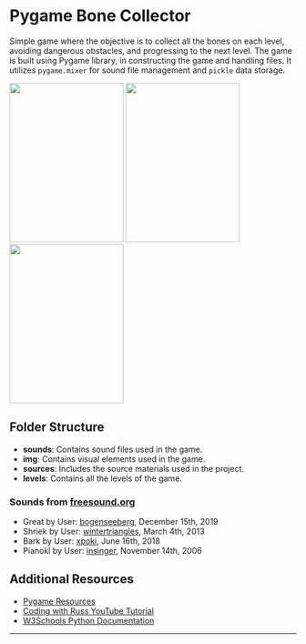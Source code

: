 # Pygame Bone Collector

Simple game where the objective is to collect all the bones on each level, avoiding dangerous obstacles, and progressing to the next level. The game is built using Pygame library, in constructing the game and handling files. It utilizes `pygame.mixer` for sound file management and `pickle` data storage.

<img src="https://github.com/damakes/Pygame-Bone-collector/assets/155246347/ee7b2d8e-7ee2-405d-bc1e-7cb74d24e6a9.png" width="200" height="280">

<img src="https://github.com/damakes/Pygame-Bone-collector/assets/155246347/3760129e-bf40-4c6f-8767-ba9e12a5987f.png" width="200" height="280">

<img src="https://github.com/damakes/Pygame-Bone-collector/assets/155246347/a1ae23e2-a113-4dc7-9002-1ec5ac5cc5a2.png" width="200" height="280">

## Folder Structure
- **sounds**: Contains sound files used in the game.
- **img**: Contains visual elements used in the game.
- **sources**: Includes the source materials used in the project.
- **levels**: Contains all the levels of the game.

### Sounds from [freesound.org](https://freesound.org)
- Great by User: [bogenseeberg](https://freesound.org/people/bogenseeberg/sounds/497239/), December 15th, 2019
- Shriek by User: [wintertriangles](https://freesound.org/people/wintertriangles/sounds/179893/), March 4th, 2013
- Bark by User: [xpoki](https://freesound.org/people/xpoki/sounds/432755/), June 16th, 2018
- Pianokl by User: [insinger](https://freesound.org/people/insinger/sounds/25817/), November 14th, 2006

## Additional Resources
- [Pygame Resources](https://www.pygame.org/)
- [Coding with Russ YouTube Tutorial](https://www.youtube.com/user/russsharer)
- [W3Schools Python Documentation](https://www.w3schools.com/python/)


---
